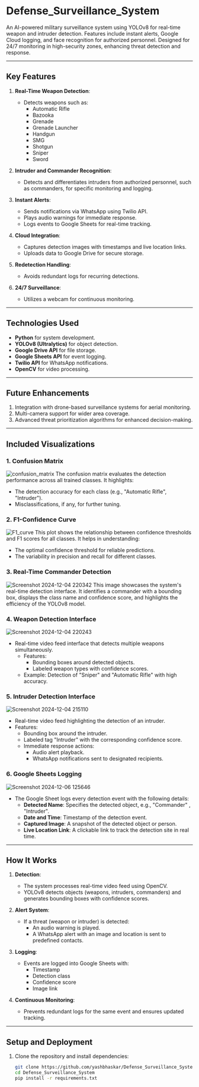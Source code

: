 # Defense_Surveillance_System
An AI-powered military surveillance system using YOLOv8 for real-time weapon and intruder detection. Features include instant alerts, Google Cloud logging, and face recognition for authorized personnel. Designed for 24/7 monitoring in high-security zones, enhancing threat detection and response.

---

## Key Features

1. **Real-Time Weapon Detection**:
   - Detects weapons such as:
     - Automatic Rifle
     - Bazooka
     - Grenade
     - Grenade Launcher
     - Handgun
     - SMG
     - Shotgun
     - Sniper
     - Sword

2. **Intruder and Commander Recognition**:
   - Detects and differentiates intruders from authorized personnel, such as commanders, for specific monitoring and logging.

3. **Instant Alerts**:
   - Sends notifications via WhatsApp using Twilio API.
   - Plays audio warnings for immediate response.
   - Logs events to Google Sheets for real-time tracking.

4. **Cloud Integration**:
   - Captures detection images with timestamps and live location links.
   - Uploads data to Google Drive for secure storage.

5. **Redetection Handling**:
   - Avoids redundant logs for recurring detections.

6. **24/7 Surveillance**:
   - Utilizes a webcam for continuous monitoring.

---

## Technologies Used

- **Python** for system development.
- **YOLOv8 (Ultralytics)** for object detection.
- **Google Drive API** for file storage.
- **Google Sheets API** for event logging.
- **Twilio API** for WhatsApp notifications.
- **OpenCV** for video processing.

---

## Future Enhancements

1. Integration with drone-based surveillance systems for aerial monitoring.
2. Multi-camera support for wider area coverage.
3. Advanced threat prioritization algorithms for enhanced decision-making.

---

## Included Visualizations

### 1. Confusion Matrix
![confusion_matrix](https://github.com/user-attachments/assets/f2f92190-7a5d-4869-a636-5bc0f1223027)
The confusion matrix evaluates the detection performance across all trained classes. It highlights:
   - The detection accuracy for each class (e.g., "Automatic Rifle", "Intruder").
   - Misclassifications, if any, for further tuning.

### 2. F1-Confidence Curve
![F1_curve](https://github.com/user-attachments/assets/93cad5e6-2ab3-493d-a6f2-586f3e27d5dc)
This plot shows the relationship between confidence thresholds and F1 scores for all classes. It helps in understanding:
   - The optimal confidence threshold for reliable predictions.
   - The variability in precision and recall for different classes.

### 3. Real-Time Commander Detection
![Screenshot 2024-12-04 220342](https://github.com/user-attachments/assets/acd09eb2-591b-4c3b-b79c-1386b5286ac2)
This image showcases the system's real-time detection interface. It identifies a commander with a bounding box, displays the class name and confidence score, and highlights the efficiency of the YOLOv8 model.

### 4. Weapon Detection Interface
![Screenshot 2024-12-04 220243](https://github.com/user-attachments/assets/fd38b615-4315-4e43-ab12-20b90929561c)
 - Real-time video feed interface that detects multiple weapons simultaneously.
   - Features:
     - Bounding boxes around detected objects.
     - Labeled weapon types with confidence scores.
   - Example: Detection of "Sniper" and "Automatic Rifle" with high accuracy.

### 5. Intruder Detection Interface
![Screenshot 2024-12-04 215110](https://github.com/user-attachments/assets/0353aab0-76e6-4b85-a580-711534fb1f8c)
   - Real-time video feed highlighting the detection of an intruder.
   - Features:
     - Bounding box around the intruder.
     - Labeled tag "Intruder" with the corresponding confidence score.
     - Immediate response actions:
       - Audio alert playback.
       - WhatsApp notifications sent to designated recipients.

### 6. Google Sheets Logging
![Screenshot 2024-12-06 125646](https://github.com/user-attachments/assets/13009676-4138-4cd8-b551-9000123ae9db)
   - The Google Sheet logs every detection event with the following details:
     - **Detected Name**: Specifies the detected object, e.g., "Commander" , "Intruder".
     - **Date and Time**: Timestamp of the detection event.
     - **Captured Image**: A snapshot of the detected object or person.
     - **Live Location Link**: A clickable link to track the detection site in real time.



---

## How It Works

1. **Detection**:
   - The system processes real-time video feed using OpenCV.
   - YOLOv8 detects objects (weapons, intruders, commanders) and generates bounding boxes with confidence scores.

2. **Alert System**:
   - If a threat (weapon or intruder) is detected:
     - An audio warning is played.
     - A WhatsApp alert with an image and location is sent to predefined contacts.

3. **Logging**:
   - Events are logged into Google Sheets with:
     - Timestamp
     - Detection class
     - Confidence score
     - Image link

4. **Continuous Monitoring**:
   - Prevents redundant logs for the same event and ensures updated tracking.

---

## Setup and Deployment

1. Clone the repository and install dependencies:
   ```bash
   git clone https://github.com/yashbhaskar/Defense_Surveillance_System.git
   cd Defense_Surveillance_System
   pip install -r requirements.txt
